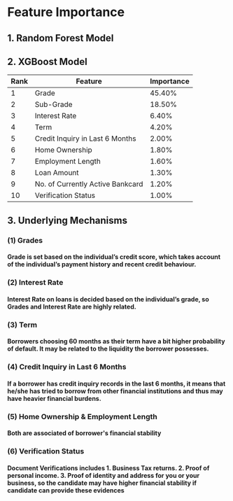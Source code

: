 # Feature Importance
## 1. Random Forest Model

## 2. XGBoost Model
| Rank | Feature                          | Importance |
|------|----------------------------------|------------|
| 1    | Grade                            | 45.40%     |
| 2    | Sub-Grade                        | 18.50%     |
| 3    | Interest Rate                    | 6.40%      |
| 4    | Term                             | 4.20%      |
| 5    | Credit Inquiry in Last 6 Months  | 2.00%      |
| 6    | Home Ownership                   | 1.80%      |
| 7    | Employment Length                | 1.60%      |
| 8    | Loan Amount                      | 1.30%      |
| 9    | No. of Currently Active Bankcard | 1.20%      |
| 10   | Verification Status              | 1.00%      |

## 3. Underlying Mechanisms
### (1) Grades
#### Grade is set based on the individual’s credit score, which takes account of the individual’s payment history and recent credit behaviour.
### (2) Interest Rate
#### Interest Rate on loans is decided based on the individual’s grade, so Grades and Interest Rate are highly related.
### (3) Term
#### Borrowers choosing 60 months as their term have a bit higher probability of default. It may be related to the liquidity the borrower possesses.
### (4) Credit Inquiry in Last 6 Months
#### If a borrower has credit inquiry records in the last 6 months, it means that he/she has tried to borrow from other financial institutions and thus may have heavier financial burdens.
### (5) Home Ownership & Employment Length
#### Both are associated of borrower's financial stability
### (6) Verification Status
#### Document Verifications includes 1. Business Tax returns. 2. Proof of personal income. 3. Proof of identity and address for you or your business, so the candidate may have higher financial stability if candidate can provide these evidences







